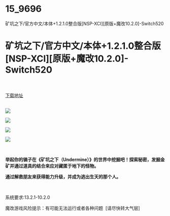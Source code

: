 # 15_9696
矿坑之下/官方中文/本体+1.2.1.0整合版[NSP-XCI][原版+魔改10.2.0]-Switch520
# 矿坑之下/官方中文/本体+1.2.1.0整合版[NSP-XCI][原版+魔改10.2.0]-Switch520
 <br/></br>
[下载地址](https://www.switch520.cc/article/9696 "下载地址")
<br/></br>

<p><strong><img src="https://www.switch520.cc/muke_img/upload_art_editor_20210215-1_e766c9eab2a7030bf780658afd064054.jpg"></strong></p>
<p><strong><img src="https://www.switch520.cc/muke_img/upload_art_editor_20210215-1_705893c6ea894403074d0c25bbdf51f7.jpg"></strong></p>
<p><strong><img src="https://www.switch520.cc/muke_img/upload_art_editor_20210215-1_f6c4309bea12eadaa5b6d292dd790023.jpg"></strong></p>
<p><strong><img src="https://www.switch520.cc/muke_img/upload_art_editor_20210215-1_2d76611b1731f9e2d2156d33bfe74d22.jpg"></strong></p>
<p><strong>&nbsp;</strong></p>
<p><strong>举起你的镐子在《矿坑之下（Undermine）》的世界中挖掘吧！探索秘密，发掘金矿并通过道具的结合来应对藏匿于地下的怪物。</strong></p>
<p><strong>通过解救朋友来获得能力升级，并成为逃出生天的那个人。</strong></p>
<p>&nbsp;</p>
<p>系统要求:13.2.1-10.2.0</p>
<p>魔改游戏风险提示：有可能无法运行或者各种问题 &nbsp;[请尽快转大气层]</p>



